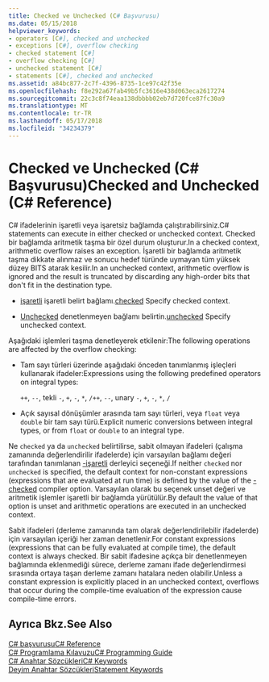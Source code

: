 ```yaml
---
title: Checked ve Unchecked (C# Başvurusu)
ms.date: 05/15/2018
helpviewer_keywords:
- operators [C#], checked and unchecked
- exceptions [C#], overflow checking
- checked statement [C#]
- overflow checking [C#]
- unchecked statement [C#]
- statements [C#], checked and unchecked
ms.assetid: a84bc877-2c7f-4396-8735-1ce97c42f35e
ms.openlocfilehash: f8e292a67fab49b5fc3616e438d063eca2617274
ms.sourcegitcommit: 22c3c8f74eaa138dbbbb02eb7d720fce87fc30a9
ms.translationtype: MT
ms.contentlocale: tr-TR
ms.lasthandoff: 05/17/2018
ms.locfileid: "34234379"
---
```

# <a name="checked-and-unchecked-c-reference"></a><span data-ttu-id="9fa0b-102">Checked ve Unchecked (C# Başvurusu)</span><span class="sxs-lookup"><span data-stu-id="9fa0b-102">Checked and Unchecked (C# Reference)</span></span>
<span data-ttu-id="9fa0b-103">C# ifadelerinin işaretli veya işaretsiz bağlamda çalıştırabilirsiniz.</span><span class="sxs-lookup"><span data-stu-id="9fa0b-103">C# statements can execute in either checked or unchecked context.</span></span> <span data-ttu-id="9fa0b-104">Checked bir bağlamda aritmetik taşma bir özel durum oluşturur.</span><span class="sxs-lookup"><span data-stu-id="9fa0b-104">In a checked context, arithmetic overflow raises an exception.</span></span> <span data-ttu-id="9fa0b-105">İşaretli bir bağlamda aritmetik taşma dikkate alınmaz ve sonucu hedef türünde uymayan tüm yüksek düzey BITS atarak kesilir.</span><span class="sxs-lookup"><span data-stu-id="9fa0b-105">In an unchecked context, arithmetic overflow is ignored and the result is truncated by discarding any high-order bits that don't fit in the destination type.</span></span>  
  
-   <span data-ttu-id="9fa0b-106">[işaretli](checked.md) işaretli belirt bağlamı.</span><span class="sxs-lookup"><span data-stu-id="9fa0b-106">[checked](checked.md) Specify checked context.</span></span>  
  
-   <span data-ttu-id="9fa0b-107">[Unchecked](unchecked.md) denetlenmeyen bağlamı belirtin.</span><span class="sxs-lookup"><span data-stu-id="9fa0b-107">[unchecked](unchecked.md) Specify unchecked context.</span></span>  
  
 <span data-ttu-id="9fa0b-108">Aşağıdaki işlemleri taşma denetleyerek etkilenir:</span><span class="sxs-lookup"><span data-stu-id="9fa0b-108">The following operations are affected by the overflow checking:</span></span>  
  
-   <span data-ttu-id="9fa0b-109">Tam sayı türleri üzerinde aşağıdaki önceden tanımlanmış işleçleri kullanarak ifadeler:</span><span class="sxs-lookup"><span data-stu-id="9fa0b-109">Expressions using the following predefined operators on integral types:</span></span>  
  
     <span data-ttu-id="9fa0b-110">`++`, `--`, tekli `-`, `+`, `-`, `*`, `/`</span><span class="sxs-lookup"><span data-stu-id="9fa0b-110">`++`, `--`, unary `-`, `+`, `-`, `*`, `/`</span></span>  
  
-   <span data-ttu-id="9fa0b-111">Açık sayısal dönüşümler arasında tam sayı türleri, veya `float` veya `double` bir tam sayı türü.</span><span class="sxs-lookup"><span data-stu-id="9fa0b-111">Explicit numeric conversions between integral types, or from `float` or `double` to an integral type.</span></span>  
  
 <span data-ttu-id="9fa0b-112">Ne `checked` ya da `unchecked` belirtilirse, sabit olmayan ifadeleri (çalışma zamanında değerlendirilir ifadelerde) için varsayılan bağlamı değeri tarafından tanımlanan [-işaretli](../compiler-options/checked-compiler-option.md) derleyici seçeneği.</span><span class="sxs-lookup"><span data-stu-id="9fa0b-112">If neither `checked` nor `unchecked` is specified, the default context for non-constant expressions (expressions that are evaluated at run time) is defined by the value of the [-checked](../compiler-options/checked-compiler-option.md) compiler option.</span></span> <span data-ttu-id="9fa0b-113">Varsayılan olarak bu seçenek unset değeri ve aritmetik işlemler işaretli bir bağlamda yürütülür.</span><span class="sxs-lookup"><span data-stu-id="9fa0b-113">By default the value of that option is unset and arithmetic operations are executed in an unchecked context.</span></span>
 
 <span data-ttu-id="9fa0b-114">Sabit ifadeleri (derleme zamanında tam olarak değerlendirilebilir ifadelerde) için varsayılan içeriği her zaman denetlenir.</span><span class="sxs-lookup"><span data-stu-id="9fa0b-114">For constant expressions (expressions that can be fully evaluated at compile time), the default context is always checked.</span></span> <span data-ttu-id="9fa0b-115">Bir sabit ifadesine açıkça bir denetlenmeyen bağlamında eklenmediği sürece, derleme zamanı ifade değerlendirmesi sırasında ortaya taşan derleme zamanı hatalara neden olabilir.</span><span class="sxs-lookup"><span data-stu-id="9fa0b-115">Unless a constant expression is explicitly placed in an unchecked context, overflows that occur during the compile-time evaluation of the expression cause compile-time errors.</span></span>
  
## <a name="see-also"></a><span data-ttu-id="9fa0b-116">Ayrıca Bkz.</span><span class="sxs-lookup"><span data-stu-id="9fa0b-116">See Also</span></span>  
 [<span data-ttu-id="9fa0b-117">C# başvurusu</span><span class="sxs-lookup"><span data-stu-id="9fa0b-117">C# Reference</span></span>](../index.md)  
 [<span data-ttu-id="9fa0b-118">C# Programlama Kılavuzu</span><span class="sxs-lookup"><span data-stu-id="9fa0b-118">C# Programming Guide</span></span>](../../programming-guide/index.md)  
 [<span data-ttu-id="9fa0b-119">C# Anahtar Sözcükleri</span><span class="sxs-lookup"><span data-stu-id="9fa0b-119">C# Keywords</span></span>](index.md)  
 [<span data-ttu-id="9fa0b-120">Deyim Anahtar Sözcükleri</span><span class="sxs-lookup"><span data-stu-id="9fa0b-120">Statement Keywords</span></span>](statement-keywords.md)
